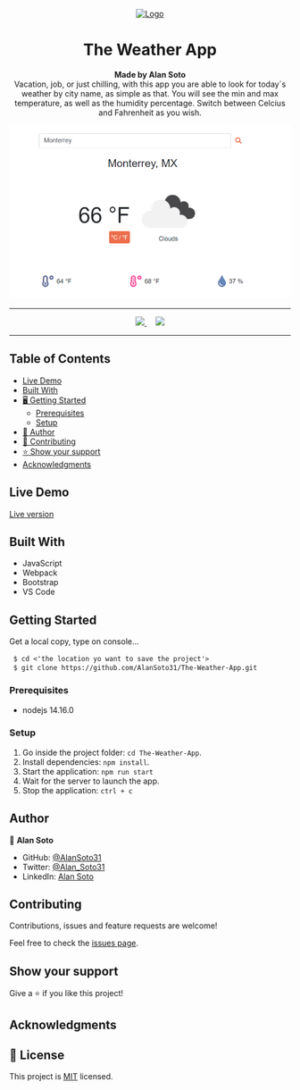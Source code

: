 <p align="center">
  <a href="https://github.com/jcy2704/oop-ruby">
    <img src="https://res.cloudinary.com/growsurf-prod/image/upload/v1582211139/production/gnysw2objzekbagrqiax.png" alt="Logo" width="350" height="70">
  </a>
</p>

<h1 align="center">The Weather App</h1>

<p align="center">
  <strong>Made by Alan Soto</strong>
  <br>
    Vacation, job, or just chilling, with this app you are able to look for today´s weather by city name, as simple as that. You will see the min and max temperature, as well as the humidity percentage. Switch between Celcius and Fahrenheit as you wish. 
</p>

![screenshot](/screenshot.PNG)

<hr>

<p align="center">
  <a href="https://github.com/AlanSoto31/The-Weather-App/issues">
    <img src="https://img.shields.io/badge/REPORT%20A%20BUG-purple?style=for-the-badge">
  </a>
   ‎ ‎ ‎ ‎
  <a href="https://github.com/AlanSoto31/The-Weather-App/issues">
    <img src="https://img.shields.io/badge/Request%20a%20feature-purple?style=for-the-badge">
  </a>
</p>

<hr>


## Table of Contents

- [Live Demo](#Live-Demo)
- [Built With](#built-With)
- [🖥️ Getting Started](#getting-Started)
  - [Prerequisites](#prerequisites)
  - [ Setup](#setup)
- [👥 Author](#author)
- [🤝 Contributing](#contributing)
- [⭐ Show your support](#show-your-support)
- [Acknowledgments](#acknowledgments)


## Live Demo

[Live version]()



## Built With

- JavaScript
- Webpack
- Bootstrap 
- VS Code


## Getting Started

Get a local copy, type on console...

````
 $ cd <'the location yo want to save the project'>
 $ git clone https://github.com/AlanSoto31/The-Weather-App.git
 ````


### Prerequisites

- nodejs 14.16.0


### Setup

1. Go inside the project folder: `cd The-Weather-App`.
2. Install dependencies: `npm install`.
4. Start the application: `npm run start`
5. Wait for the server to launch the app.
6. Stop the application: `ctrl + c`


## Author

👤 **Alan Soto**

- GitHub: [@AlanSoto31](https://github.com/AlanSoto31)
- Twitter: [@Alan_Soto31](https://twitter.com/Alan_Soto31)
- LinkedIn: [Alan Soto](https://www.linkedin.com/in/alan-soto-valle-b9a0511aa/)


## Contributing

Contributions, issues and feature requests are welcome!

Feel free to check the [issues page](https://github.com/AlanSoto31/The-Weather-App/issues).


## Show your support

Give a ⭐️ if you like this project!


## Acknowledgments


## 📝 License

This project is [MIT](https://opensource.org/licenses/MIT) licensed.